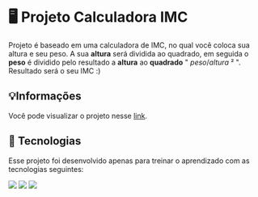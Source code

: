# 🖥️ Projeto Calculadora IMC

Projeto é baseado em uma calculadora de IMC, no qual você coloca sua altura e seu peso. A sua __altura__ será dividida ao quadrado, em seguida o __peso__ é dividido pelo resultado a __altura__ ao __quadrado__ " _peso_/_altura_ ² ".
 Resultado será o seu IMC :)

## 💡Informações

Você pode visualizar o projeto nesse [link](https://lucasskn.github.io/calculadora-IMC/).

## 🚀 Tecnologias
Esse projeto foi desenvolvido apenas para treinar o aprendizado com as tecnologias seguintes:

  <img src="https://img.shields.io/badge/HTML5-E34F26?style=for-the-badge&logo=html5&logoColor=white"> <img src="https://img.shields.io/badge/CSS3-1572B6?style=for-the-badge&logo=css3&logoColor=white"> 
  <img src="https://img.shields.io/badge/JavaScript-323330?style=for-the-badge&logo=javascript&logoColor=F7DF1E"> 

